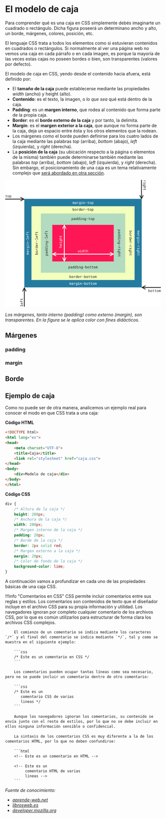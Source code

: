 # El modelo de caja

Para comprender qué es una caja en CSS simplemente debés imaginarte un cuadrado o rectángulo. Dicha figura poseerá un determinano ancho y alto, un borde, márgenes, colores, posición, etc. 

El lenguaje CSS trata a todos los elementos como si estuvieran contenidos en cuadrados o rectángulos. Si normalmente al ver una página web no vemos una caja en cada párrafo o en cada imagen, es porque la mayoría de las veces estas cajas no poseen bordes  o bien, son transparentes (valores por defecto). 


El modelo de caja en CSS, yendo desde el contenido hacia afuera, está definido por: 

* El **tamaño de la caja** puede establecerse mediante las propiedades _width_ (ancho) y height (alto).
* **Contenido**: es el texto, la imagen, o _lo que sea_ qué está dentro de la caja. 
* **Padding**: es un **margen interno**, que rodea al contenido que forma parte de la propia caja.
* **Border**: es el **borde externo de la caja** y por tanto, la delimita.
* **Margin**: es el **margen exterior a la caja**, que aunque no forma parte de la caja, deja un espacio entre ésta y los otros elementos que la rodean.
* Los márgenes como el borde pueden definirse para los cuatro lados de la caja mediante las palabras _top_ (arriba), _bottom_ (abajo), _left_ (izquierda), y _right_ (derecha).
* La **posición de la caja** (su ubicación respecto a la página o elementos de la misma) también puede determinarse también mediante las palabras _top_ (arriba), _bottom_ (abajo), _left_ (izquierda), y _right_ (derecha). Sin embargo, el posicionamiento de una caja es un tema relativamente complejo que [será abordado en otra sección](position.md). 


![Box Model CSS](imgCSSFundamentos/boxmodel.png)

_Los márgenes, tanto interno (padding) como externo (margin), son transparentes. En la figura se le aplica color con fines didácticos_. 


## Márgenes

### padding
### margin

## Borde


## Ejemplo de caja
Como no puede ser de otra manera, analicemos un ejemplo real para conocer el modo en que CSS trata a una caja: 

**Código HTML**

```html
<!DOCTYPE html>
<html lang="es">
<head>
	<meta charset="UTF-8">
	<title>Caja</title>
	<link rel="stylesheet" href="caja.css">
</head>
<body>
	<div>Modelo de caja</div>
</body>
</html>
```
**Código CSS**

```css
div {
	/* Altura de la caja */
	height: 200px;
	/* Anchura de la caja */
	width: 200px;
	/* Margen interno de la caja */
	padding: 20px;
	/* Borde de la caja */
	border: 2px solid red; 
	/* Margen externo a la caja */
	margin: 20px;
	/* Color de fondo de la caja */
	background-color: lime;
}
```

A continuación vamos a profundizar en cada uno de las propiedades básicas de una caja CSS. 

!!!info "Comentarios en CSS"
		CSS permite incluir comentarios entre sus reglas y estilos. Los comentarios son contenidos de texto que el diseñador incluye en el archivo CSS para su propia información y utilidad. Los navegadores ignoran por completo cualquier comentario de los archivos CSS, por lo que es común utilizarlos para estructurar de forma clara los archivos CSS complejos.

		El comienzo de un comentario se indica mediante los caracteres `/*` y el final del comentario se indica mediante `*/`, tal y como se muestra en el siguiente ejemplo:

		```css
		/* Este es un comentario en CSS */
		```

		Los comentarios pueden ocupar tantas líneas como sea necesario, pero no se puede incluir un comentario dentro de otro comentario:

		```css
		/* Este es un
		   comentario CSS de varias
		   lineas */
		```

		Aunque los navegadores ignoran los comentarios, su contenido se envía junto con el resto de estilos, por lo que no se debe incluir en ellos ninguna información sensible o confidencial.

		La sintaxis de los comentarios CSS es muy diferente a la de los comentarios HTML, por lo que no deben confundirse:

		```html
		<!-- Este es un comentario en HTML -->
		 
		<!-- Este es un
		     comentario HTML de varias
		     lineas -->
		```












_Fuente de conocimiento:_

* _[aprende-web.net](http://aprende-web.net)_
* _[librosweb.es](https://librosweb.es)_
* _[developer.mozilla.org](https://developer.mozilla.org/es/docs/Web/CSS/CSS_Modelo_Caja/Mastering_margin_collapsing)_